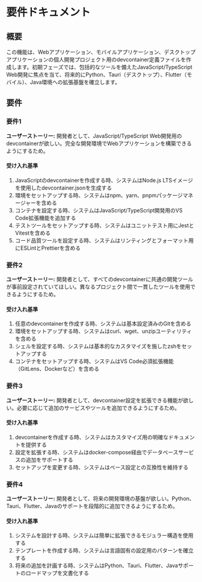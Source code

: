 # 要件ドキュメント

## 概要

この機能は、Webアプリケーション、モバイルアプリケーション、デスクトップアプリケーションの個人開発プロジェクト用のdevcontainer定義ファイルを作成します。初期フェーズでは、包括的なツールを備えたJavaScript/TypeScript Web開発に焦点を当て、将来的にPython、Tauri（デスクトップ）、Flutter（モバイル）、Java環境への拡張基盤を確立します。

## 要件

### 要件1

**ユーザーストーリー:** 開発者として、JavaScript/TypeScript Web開発用のdevcontainerが欲しい。完全な開発環境でWebアプリケーションを構築できるようにするため。

#### 受け入れ基準

1. JavaScriptのdevcontainerを作成する時、システムはNode.js LTSイメージを使用したdevcontainer.jsonを生成する
2. 環境をセットアップする時、システムはnpm、yarn、pnpmパッケージマネージャーを含める
3. コンテナを設定する時、システムはJavaScript/TypeScript開発用のVS Code拡張機能を追加する
4. テストツールをセットアップする時、システムはユニットテスト用にJestとVitestを含める
5. コード品質ツールを設定する時、システムはリンティングとフォーマット用にESLintとPrettierを含める

### 要件2

**ユーザーストーリー:** 開発者として、すべてのdevcontainerに共通の開発ツールが事前設定されていてほしい。異なるプロジェクト間で一貫したツールを使用できるようにするため。

#### 受け入れ基準

1. 任意のdevcontainerを作成する時、システムは基本設定済みのGitを含める
2. 環境をセットアップする時、システムはcurl、wget、unzipユーティリティを含める
3. シェルを設定する時、システムは基本的なカスタマイズを施したzshをセットアップする
4. コンテナをセットアップする時、システムはVS Code必須拡張機能（GitLens、Dockerなど）を含める

### 要件3

**ユーザーストーリー:** 開発者として、devcontainer設定を拡張できる機能が欲しい。必要に応じて追加のサービスやツールを追加できるようにするため。

#### 受け入れ基準

1. devcontainerを作成する時、システムはカスタマイズ用の明確なドキュメントを提供する
2. 設定を拡張する時、システムはdocker-compose経由でデータベースサービスの追加をサポートする
3. セットアップを変更する時、システムはベース設定との互換性を維持する

### 要件4

**ユーザーストーリー:** 開発者として、将来の開発環境の基盤が欲しい。Python、Tauri、Flutter、Javaのサポートを段階的に追加できるようにするため。

#### 受け入れ基準

1. システムを設計する時、システムは簡単に拡張できるモジュラー構造を使用する
2. テンプレートを作成する時、システムは言語固有の設定用のパターンを確立する
3. 将来の追加を計画する時、システムはPython、Tauri、Flutter、Javaサポートのロードマップを文書化する
